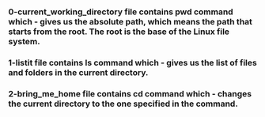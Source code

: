 ### 0-current_working_directory file contains pwd command which - gives us the absolute path, which means the path that starts from the root. The root is the base of the Linux file system.

### 1-listit file contains ls command which - gives us the list of files and folders in the current directory.

### 2-bring_me_home file contains cd command which - changes the current directory to the one specified in the command.


### 